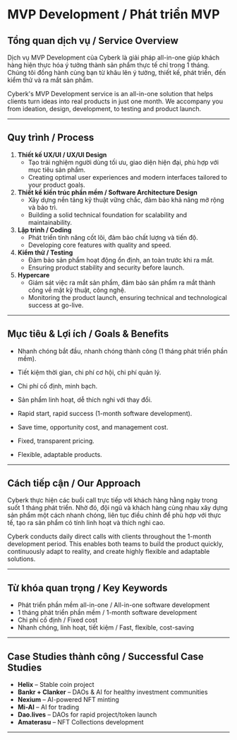 # MVP Development / Phát triển MVP

## Tổng quan dịch vụ / Service Overview

Dịch vụ MVP Development của Cyberk là giải pháp all-in-one giúp khách hàng hiện thực hóa ý tưởng thành sản phẩm thực tế chỉ trong 1 tháng. Chúng tôi đồng hành cùng bạn từ khâu lên ý tưởng, thiết kế, phát triển, đến kiểm thử và ra mắt sản phẩm.

Cyberk's MVP Development service is an all-in-one solution that helps clients turn ideas into real products in just one month. We accompany you from ideation, design, development, to testing and product launch.

---

## Quy trình / Process

1. **Thiết kế UX/UI / UX/UI Design**
   - Tạo trải nghiệm người dùng tối ưu, giao diện hiện đại, phù hợp với mục tiêu sản phẩm.
   - Creating optimal user experiences and modern interfaces tailored to your product goals.
2. **Thiết kế kiến trúc phần mềm / Software Architecture Design**
   - Xây dựng nền tảng kỹ thuật vững chắc, đảm bảo khả năng mở rộng và bảo trì.
   - Building a solid technical foundation for scalability and maintainability.
3. **Lập trình / Coding**
   - Phát triển tính năng cốt lõi, đảm bảo chất lượng và tiến độ.
   - Developing core features with quality and speed.
4. **Kiểm thử / Testing**
   - Đảm bảo sản phẩm hoạt động ổn định, an toàn trước khi ra mắt.
   - Ensuring product stability and security before launch.
5. **Hypercare**
   - Giám sát việc ra mắt sản phẩm, đảm bảo sản phẩm ra mắt thành công về mặt kỹ thuật, công nghệ.
   - Monitoring the product launch, ensuring technical and technological success at go-live.

---

## Mục tiêu & Lợi ích / Goals & Benefits

- Nhanh chóng bắt đầu, nhanh chóng thành công (1 tháng phát triển phần mềm).
- Tiết kiệm thời gian, chi phí cơ hội, chi phí quản lý.
- Chi phí cố định, minh bạch.
- Sản phẩm linh hoạt, dễ thích nghi với thay đổi.

- Rapid start, rapid success (1-month software development).
- Save time, opportunity cost, and management cost.
- Fixed, transparent pricing.
- Flexible, adaptable products.

---

## Cách tiếp cận / Our Approach

Cyberk thực hiện các buổi call trực tiếp với khách hàng hằng ngày trong suốt 1 tháng phát triển. Nhờ đó, đội ngũ và khách hàng cùng nhau xây dựng sản phẩm một cách nhanh chóng, liên tục điều chỉnh để phù hợp với thực tế, tạo ra sản phẩm có tính linh hoạt và thích nghi cao.

Cyberk conducts daily direct calls with clients throughout the 1-month development period. This enables both teams to build the product quickly, continuously adapt to reality, and create highly flexible and adaptable solutions.

---

## Từ khóa quan trọng / Key Keywords

- Phát triển phần mềm all-in-one / All-in-one software development
- 1 tháng phát triển phần mềm / 1-month software development
- Chi phí cố định / Fixed cost
- Nhanh chóng, linh hoạt, tiết kiệm / Fast, flexible, cost-saving

---

## Case Studies thành công / Successful Case Studies

- **Helix** – Stable coin project
- **Bankr + Clanker** – DAOs & AI for healthy investment communities
- **Nexium** – AI-powered NFT minting
- **Mi-AI** – AI for trading
- **Dao.lives** – DAOs for rapid project/token launch
- **Amaterasu** – NFT Collections development

--- 
